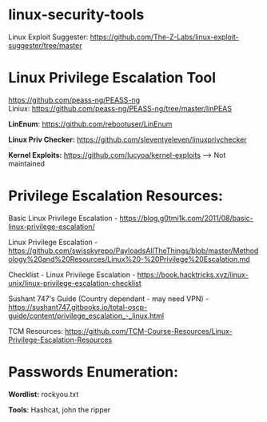 # linux-security-tools

Linux Exploit Suggester: https://github.com/The-Z-Labs/linux-exploit-suggester/tree/master

# Linux Privilege Escalation Tool

https://github.com/peass-ng/PEASS-ng
<br>
Liniux: https://github.com/peass-ng/PEASS-ng/tree/master/linPEAS

**LinEnum**: https://github.com/rebootuser/LinEnum


**Linux Priv Checker:** https://github.com/sleventyeleven/linuxprivchecker


**Kernel Exploits:** https://github.com/lucyoa/kernel-exploits  --> Not maintained

# Privilege Escalation Resources:

Basic Linux Privilege Escalation - https://blog.g0tmi1k.com/2011/08/basic-linux-privilege-escalation/

Linux Privilege Escalation - https://github.com/swisskyrepo/PayloadsAllTheThings/blob/master/Methodology%20and%20Resources/Linux%20-%20Privilege%20Escalation.md

Checklist - Linux Privilege Escalation - https://book.hacktricks.xyz/linux-unix/linux-privilege-escalation-checklist

Sushant 747's Guide (Country dependant - may need VPN) - https://sushant747.gitbooks.io/total-oscp-guide/content/privilege_escalation_-_linux.html

TCM Resources: https://github.com/TCM-Course-Resources/Linux-Privilege-Escalation-Resources

# Passwords Enumeration:

**Wordlist:** rockyou.txt

**Tools**: Hashcat, john the ripper
